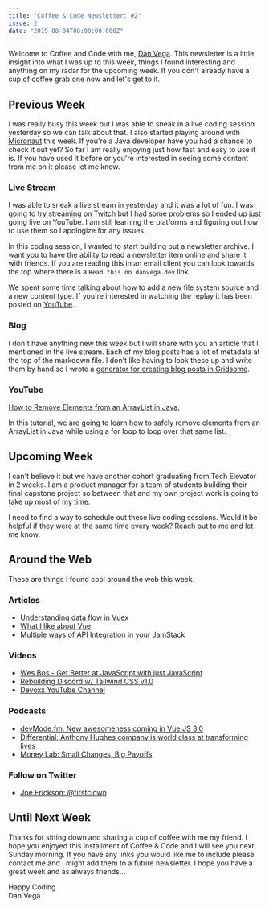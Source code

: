 ```yaml
---
title: "Coffee & Code Newsletter: #2"
issue: 2
date: "2019-08-04T08:00:00.000Z"
---
```


Welcome to Coffee and Code with me, [Dan Vega](https://www.danvega.dev/). This newsletter is a little insight into what I was up to this week, things I found interesting and anything on my radar for the upcoming week. If you don't already have a cup of coffee grab one now and let's get to it.

## Previous Week

I was really busy this week but I was able to sneak in a live coding session yesterday so we can talk about that. I also started playing around with [Micronaut](https://micronaut.io/) this week. If you're a Java developer have you had a chance to check it out yet? So far I am really enjoying just how fast and easy to use it is. If you have used it before or you're interested in seeing some content from me on it please let me know.

### **Live Stream**

I was able to sneak a live stream in yesterday and it was a lot of fun. I was going to try streaming on [Twitch](https://www.twitch.tv/danvega) but I had some problems so I ended up just going live on YouTube. I am still learning the platforms and figuring out how to use them so I apologize for any issues.

In this coding session, I wanted to start building out a newsletter archive. I want you to have the ability to read a newsletter item online and share it with friends. If you are reading this in an email client you can look towards the top where there is a `Read this on danvega.dev` link.

We spent some time talking about how to add a new file system source and a new content type. If you're interested in watching the replay it has been posted on [YouTube](https://youtu.be/5lXmyp4DJxg).

### **Blog**

I don't have anything new this week but I will share with you an article that I mentioned in the live stream. Each of my blog posts has a lot of metadata at the top of the markdown file. I don't like having to look these up and write them by hand so I wrote a [generator for creating blog posts in Gridsome](https://www.danvega.dev/blog/2019/04/23/gridsome-blog-post-generator/).

### YouTube

[How to Remove Elements from an ArrayList in Java.](https://www.youtube.com/watch?v=K2_3rrcZVgg&feature=youtu.be)

In this tutorial, we are going to learn how to safely remove elements from an ArrayList in Java while using a for loop to loop over that same list.

## Upcoming Week

I can't believe it but we have another cohort graduating from Tech Elevator in 2 weeks. I am a product manager for a team of students building their final capstone project so between that and my own project work is going to take up most of my time.

I need to find a way to schedule out these live coding sessions. Would it be helpful if they were at the same time every week? Reach out to me and let me know.

## Around the Web

These are things I found cool around the web this week.

### Articles

- [Understanding data flow in Vuex](https://dev.to/firstclown/understanding-data-flow-in-vuex-b5b)
- [What I like about Vue](https://daverupert.com/2019/07/what-i-like-about-vue/)
- [Multiple ways of API Integration in your JamStack](https://dev.to/raymondcamden/multiple-ways-of-api-integration-in-your-jamstack-4mh6)

### Videos

- [Wes Bos - Get Better at JavaScript with just JavaScript](https://www.youtube.com/watch?v=pws4qzGn5ak)
- [Rebuilding Discord w/ Tailwind CSS v1.0](https://www.youtube.com/watch?v=t54tuaoHVLo)
- [Devoxx YouTube Channel](https://www.youtube.com/channel/UCCBVCTuk6uJrN3iFV_3vurg/videos)

### Podcasts

- [devMode.fm: New awesomeness coming in Vue.JS 3.0](https://devmode.fm/episodes/new-awesomeness-coming-in-vuejs-3-0)
- [Differential: Anthony Hughes company is world class at transforming lives](http://differential.libsyn.com/anthony-hughes-company-is-world-class-at-transforming-lives)
- [Money Lab: Small Changes, Big Payoffs](https://megaphone.link/LMM3473364591)

### Follow on Twitter

- [Joe Erickson: @firstclown](https://twitter.com/firstclown)

## Until Next Week

Thanks for sitting down and sharing a cup of coffee with me my friend. I hope you enjoyed this installment of Coffee & Code and I will see you next Sunday morning. If you have any links you would like me to include please contact me and I might add them to a future newsletter. I hope you have a great week and as always friends...

Happy Coding<br/>
Dan Vega

